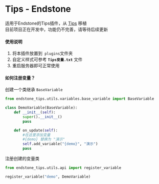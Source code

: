 # **Tips - Endstone**
适用于Endstone的Tips插件，从 [Tips](https://github.com/SmallasWater/Tips) 移植  
目前项目正在开发中，功能仍不完善，请等待后续更新  

#### 使用说明
 1. 将本插件放置到` plugins`文件夹
 2. 自定义样式可参考 **`Tips变量.txt`** 文件
 3. 重启服务器即可正常使用
  
#### 如何注册变量？
创建一个类继承 `BaseVariable`
```python
from endstone_tips.utils.variables.base_variable import BaseVariable

class DemoVariable(BaseVariable):
    def __init__(self):
        super().__init__()
        pass

    def on_update(self):
        #在这里添加变量
        #{demo} 替换为 "演示"
        self.add_variable("{demo}", "演示")
        pass
```
注册创建的变量类
```python
from endstone_tips.utils.api import register_variable

register_variable("demo", DemoVariable)
```